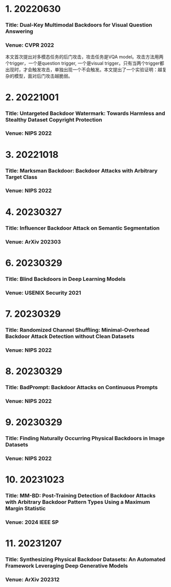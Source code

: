 # 1. 20220630
### Title: Dual-Key Multimodal Backdoors for Visual Question Answering
### Venue: CVPR 2022
本文首次提出对多模态任务的后门攻击，攻击任务是VQA model。攻击方法用两个trigger，一个是question trigger, 一个是visual trigger。只有当两个trigger都出现时，才会触发攻击，单独出现一个不会触发。本文提出了一个实验证明：越复杂的模型，面对后门攻击越脆弱。
# 2. 20221001
### Title: Untargeted Backdoor Watermark: Towards Harmless and Stealthy Dataset Copyright Protection
### Venue: NIPS 2022


# 3. 20221018
### Title: Marksman Backdoor: Backdoor Attacks with Arbitrary Target Class
### Venue: NIPS 2022


# 4. 20230327
### Title: Influencer Backdoor Attack on Semantic Segmentation
### Venue: ArXiv 202303



# 6. 20230329
### Title: Blind Backdoors in Deep Learning Models
### Venue: USENIX Security 2021

# 7. 20230329
### Title: Randomized Channel Shuffling: Minimal-Overhead Backdoor Attack Detection without Clean Datasets
### Venue: NIPS 2022

# 8. 20230329
### Title: BadPrompt: Backdoor Attacks on Continuous Prompts 
### Venue: NIPS 2022

# 9. 20230329
### Title: Finding Naturally Occurring Physical Backdoors in Image Datasets
### Venue: NIPS 2022


# 10. 20231023
### Title: MM-BD: Post-Training Detection of Backdoor Attacks with Arbitrary Backdoor Pattern Types Using a Maximum Margin Statistic
### Venue: 2024 IEEE SP

# 11. 20231207
### Title: Synthesizing Physical Backdoor Datasets: An Automated Framework Leveraging Deep Generative Models
### Venue: ArXiv 202312

























